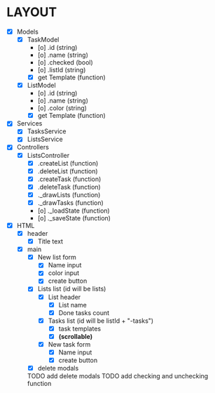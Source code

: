 # **LAYOUT**

* [x] Models
  * [x] TaskModel
    * [o] .id (string)
    * [o] .name (string)
    * [o] .checked (bool)
    * [o] .listId (string)
    * [x] get Template (function)
  * [x] ListModel
    * [o] .id (string)
    * [o] .name (string)
    * [o] .color (string)
    * [x] get Template (function)
* [x] Services
  * [x] TasksService
  * [x] ListsService
* [x] Controllers
  * [x] ListsController
    * [x] .createList (function)
    * [x] .deleteList (function)
    * [x] .createTask (function)
    * [x] .deleteTask (function)
    * [x] ._drawLists (function)
    * [x] ._drawTasks (function)
    * [o] ._loadState (function)
    * [o] ._saveState (function)
* [x] HTML
  * [x] header
    * [x] Title text
  * [x] main
    * [x] New list form
      * [x] Name input
      * [x] color input
      * [x] create button
    * [x] Lists list (id will be lists)
      * [x] List header
        * [x] List name
        * [x] Done tasks count
      * [x] Tasks list (id will be listId + "-tasks")
        * [x] task templates
        * [x] **(scrollable)**
      * [x] New task form
        * [x] Name input
        * [x] create button
    * [x] delete modals

    TODO add delete modals
    TODO add checking and unchecking function